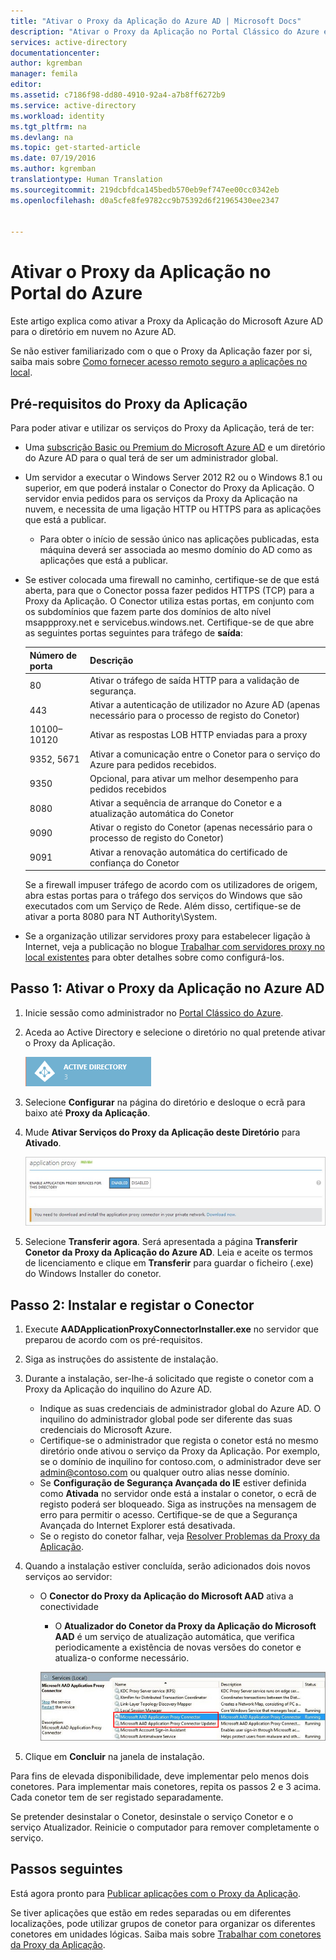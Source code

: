 ```yaml
---
title: "Ativar o Proxy da Aplicação do Azure AD | Microsoft Docs"
description: "Ativar o Proxy da Aplicação no Portal Clássico do Azure e instalar os Conectores para o proxy reverso."
services: active-directory
documentationcenter: 
author: kgremban
manager: femila
editor: 
ms.assetid: c7186f98-dd80-4910-92a4-a7b8ff6272b9
ms.service: active-directory
ms.workload: identity
ms.tgt_pltfrm: na
ms.devlang: na
ms.topic: get-started-article
ms.date: 07/19/2016
ms.author: kgremban
translationtype: Human Translation
ms.sourcegitcommit: 219dcbfdca145bedb570eb9ef747ee00cc0342eb
ms.openlocfilehash: d0a5cfe8fe9782cc9b75392d6f21965430ee2347


---
```

# <a name="enable-application-proxy-in-the-azure-portal"></a>Ativar o Proxy da Aplicação no Portal do Azure
Este artigo explica como ativar a Proxy da Aplicação do Microsoft Azure AD para o diretório em nuvem no Azure AD.

Se não estiver familiarizado com o que o Proxy da Aplicação fazer por si, saiba mais sobre [Como fornecer acesso remoto seguro a aplicações no local](active-directory-application-proxy-get-started.md).

## <a name="application-proxy-prerequisites"></a>Pré-requisitos do Proxy da Aplicação
Para poder ativar e utilizar os serviços do Proxy da Aplicação, terá de ter:

* Uma [subscrição Basic ou Premium do Microsoft Azure AD](active-directory-editions.md) e um diretório do Azure AD para o qual terá de ser um administrador global.
* Um servidor a executar o Windows Server 2012 R2 ou o Windows 8.1 ou superior, em que poderá instalar o Conector do Proxy da Aplicação. O servidor envia pedidos para os serviços da Proxy da Aplicação na nuvem, e necessita de uma ligação HTTP ou HTTPS para as aplicações que está a publicar.
  
  * Para obter o início de sessão único nas aplicações publicadas, esta máquina deverá ser associada ao mesmo domínio do AD como as aplicações que está a publicar.
* Se estiver colocada uma firewall no caminho, certifique-se de que está aberta, para que o Conector possa fazer pedidos HTTPS (TCP) para a Proxy da Aplicação. O Conector utiliza estas portas, em conjunto com os subdomínios que fazem parte dos domínios de alto nível msappproxy.net e servicebus.windows.net. Certifique-se de que abre as seguintes portas seguintes para tráfego de **saída**:
  
  | Número de porta | Descrição |
  | --- | --- |
  | 80 |Ativar o tráfego de saída HTTP para a validação de segurança. |
  | 443 |Ativar a autenticação de utilizador no Azure AD (apenas necessário para o processo de registo do Conetor) |
  | 10100–10120 |Ativar as respostas LOB HTTP enviadas para a proxy |
  | 9352, 5671 |Ativar a comunicação entre o Conetor para o serviço do Azure para pedidos recebidos. |
  | 9350 |Opcional, para ativar um melhor desempenho para pedidos recebidos |
  | 8080 |Ativar a sequência de arranque do Conetor e a atualização automática do Conetor |
  | 9090 |Ativar o registo do Conetor (apenas necessário para o processo de registo do Conetor) |
  | 9091 |Ativar a renovação automática do certificado de confiança do Conetor |
  
    Se a firewall impuser tráfego de acordo com os utilizadores de origem, abra estas portas para o tráfego dos serviços do Windows que são executados com um Serviço de Rede. Além disso, certifique-se de ativar a porta 8080 para NT Authority\System.
* Se a organização utilizar servidores proxy para estabelecer ligação à Internet, veja a publicação no blogue [Trabalhar com servidores proxy no local existentes](https://blogs.technet.microsoft.com/applicationproxyblog/2016/03/07/working-with-existing-on-prem-proxy-servers-configuration-considerations-for-your-connectors/) para obter detalhes sobre como configurá-los.

## <a name="step-1-enable-application-proxy-in-azure-ad"></a>Passo 1: Ativar o Proxy da Aplicação no Azure AD
1. Inicie sessão como administrador no [Portal Clássico do Azure](https://manage.windowsazure.com/).
2. Aceda ao Active Directory e selecione o diretório no qual pretende ativar o Proxy da Aplicação.
   
    ![Active Directory – ícone](./media/active-directory-application-proxy-enable/ad_icon.png)
3. Selecione **Configurar** na página do diretório e desloque o ecrã para baixo até **Proxy da Aplicação**.
4. Mude **Ativar Serviços do Proxy da Aplicação deste Diretório** para **Ativado**.
   
    ![Ativar o Proxy da Aplicação](./media/active-directory-application-proxy-enable/app_proxy_enable.png)
5. Selecione **Transferir agora**. Será apresentada a página **Transferir Conetor da Proxy da Aplicação do Azure AD**. Leia e aceite os termos de licenciamento e clique em **Transferir** para guardar o ficheiro (.exe) do Windows Installer do conetor.

## <a name="step-2-install-and-register-the-connector"></a>Passo 2: Instalar e registar o Conector
1. Execute **AADApplicationProxyConnectorInstaller.exe** no servidor que preparou de acordo com os pré-requisitos.
2. Siga as instruções do assistente de instalação.
3. Durante a instalação, ser-lhe-á solicitado que registe o conetor com a Proxy da Aplicação do inquilino do Azure AD.
   
   * Indique as suas credenciais de administrador global do Azure AD. O inquilino do administrador global pode ser diferente das suas credenciais do Microsoft Azure.
   * Certifique-se o administrador que regista o conetor está no mesmo diretório onde ativou o serviço da Proxy da Aplicação. Por exemplo, se o domínio de inquilino for contoso.com, o administrador deve ser admin@contoso.com ou qualquer outro alias nesse domínio.
   * Se **Configuração de Segurança Avançada do IE** estiver definida como **Ativada** no servidor onde está a instalar o conetor, o ecrã de registo poderá ser bloqueado. Siga as instruções na mensagem de erro para permitir o acesso. Certifique-se de que a Segurança Avançada do Internet Explorer está desativada.
   * Se o registo do conetor falhar, veja [Resolver Problemas da Proxy da Aplicação](active-directory-application-proxy-troubleshoot.md).  
4. Quando a instalação estiver concluída, serão adicionados dois novos serviços ao servidor:
   
   * O **Conector do Proxy da Aplicação do Microsoft AAD** ativa a conectividade
     
     * O **Atualizador do Conetor da Proxy da Aplicação do Microsoft AAD** é um serviço de atualização automática, que verifica periodicamente a existência de novas versões do conetor e atualiza-o conforme necessário.
     
     ![Serviços do Conector do Proxy da Aplicação – captura de ecrã](./media/active-directory-application-proxy-enable/app_proxy_services.png)
5. Clique em **Concluir** na janela de instalação.

Para fins de elevada disponibilidade, deve implementar pelo menos dois conetores. Para implementar mais conetores, repita os passos 2 e 3 acima. Cada conetor tem de ser registado separadamente.

Se pretender desinstalar o Conetor, desinstale o serviço Conetor e o serviço Atualizador. Reinicie o computador para remover completamente o serviço.

## <a name="next-steps"></a>Passos seguintes
Está agora pronto para [Publicar aplicações com o Proxy da Aplicação](active-directory-application-proxy-publish.md).

Se tiver aplicações que estão em redes separadas ou em diferentes localizações, pode utilizar grupos de conetor para organizar os diferentes conetores em unidades lógicas. Saiba mais sobre [Trabalhar com conetores da Proxy da Aplicação](active-directory-application-proxy-connectors.md).




<!--HONumber=Nov16_HO2-->


